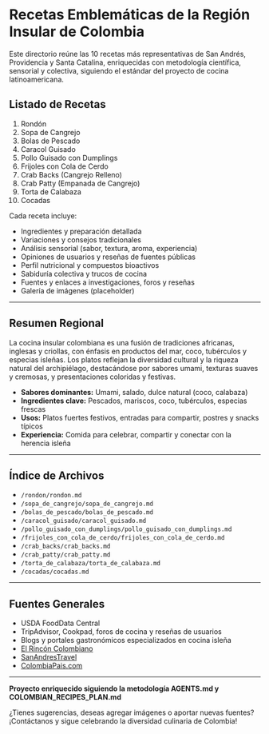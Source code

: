 # Recetas Emblemáticas de la Región Insular de Colombia

Este directorio reúne las 10 recetas más representativas de San Andrés, Providencia y Santa Catalina, enriquecidas con metodología científica, sensorial y colectiva, siguiendo el estándar del proyecto de cocina latinoamericana.

## Listado de Recetas

1. Rondón
2. Sopa de Cangrejo
3. Bolas de Pescado
4. Caracol Guisado
5. Pollo Guisado con Dumplings
6. Frijoles con Cola de Cerdo
7. Crab Backs (Cangrejo Relleno)
8. Crab Patty (Empanada de Cangrejo)
9. Torta de Calabaza
10. Cocadas

Cada receta incluye:
- Ingredientes y preparación detallada
- Variaciones y consejos tradicionales
- Análisis sensorial (sabor, textura, aroma, experiencia)
- Opiniones de usuarios y reseñas de fuentes públicas
- Perfil nutricional y compuestos bioactivos
- Sabiduría colectiva y trucos de cocina
- Fuentes y enlaces a investigaciones, foros y reseñas
- Galería de imágenes (placeholder)

---

## Resumen Regional

La cocina insular colombiana es una fusión de tradiciones africanas, inglesas y criollas, con énfasis en productos del mar, coco, tubérculos y especias isleñas. Los platos reflejan la diversidad cultural y la riqueza natural del archipiélago, destacándose por sabores umami, texturas suaves y cremosas, y presentaciones coloridas y festivas.

- **Sabores dominantes:** Umami, salado, dulce natural (coco, calabaza)
- **Ingredientes clave:** Pescados, mariscos, coco, tubérculos, especias frescas
- **Usos:** Platos fuertes festivos, entradas para compartir, postres y snacks típicos
- **Experiencia:** Comida para celebrar, compartir y conectar con la herencia isleña

---

## Índice de Archivos

- `/rondon/rondon.md`
- `/sopa_de_cangrejo/sopa_de_cangrejo.md`
- `/bolas_de_pescado/bolas_de_pescado.md`
- `/caracol_guisado/caracol_guisado.md`
- `/pollo_guisado_con_dumplings/pollo_guisado_con_dumplings.md`
- `/frijoles_con_cola_de_cerdo/frijoles_con_cola_de_cerdo.md`
- `/crab_backs/crab_backs.md`
- `/crab_patty/crab_patty.md`
- `/torta_de_calabaza/torta_de_calabaza.md`
- `/cocadas/cocadas.md`

---

## Fuentes Generales

- USDA FoodData Central
- TripAdvisor, Cookpad, foros de cocina y reseñas de usuarios
- Blogs y portales gastronómicos especializados en cocina isleña
- [El Rincón Colombiano](https://elrinconcolombiano.com/)
- [SanAndresTravel](https://sanandrestravel.com/)
- [ColombiaPais.com](https://colombiapais.com/gastronomia-colombiana/gastronomia-san-andres/gastronomia-san-andres.html)

---

**Proyecto enriquecido siguiendo la metodología AGENTS.md y COLOMBIAN_RECIPES_PLAN.md**

¿Tienes sugerencias, deseas agregar imágenes o aportar nuevas fuentes? ¡Contáctanos y sigue celebrando la diversidad culinaria de Colombia!
